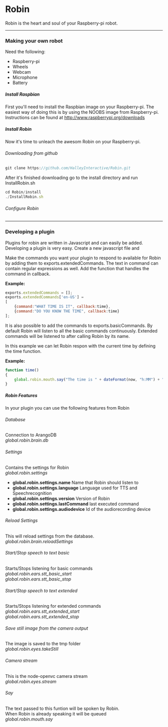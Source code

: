 # Robin

Robin is the heart and soul of your Raspberry-pi robot.


______
### Making your own robot

Need the following:
- Raspberry-pi
- Wheels
- Webcam
- Microphone
- Battery

##### Install Raspbian
First you'll need to install the Raspbian image on your Raspberry-pi. The easiest way of doing this is by using the NOOBS image from Raspberry-pi.
Instructions can be found at http://www.raspberrypi.org/downloads

##### Install Robin
Now it's time to unleach the awesom Robin on your Raspberry-pi.
###### Downloading from github
```javascript
git clone https://github.com/HalleyInteractive/Robin.git
```
After it's finished downloading go to the install directory and run InstallRobin.sh
```javascript
cd Robin/install
./InstallRobin.sh
```
###### Configure Robin

______

### Developing a plugin
Plugins for robin are written in Javascript and can easily be added. Developing a plugin is very easy.
Create a new javascript file and

Make the commands you want your plugin to respond to available for Robin by adding them to exports.extendedCommands. The text in command can contain regular expressions as well.
Add the function that handles the command in callback.

**Example:**
```javascript
exports.extendedCommands = [];
exports.extendedCommands['en-US'] =
[
	{command:"WHAT TIME IS IT", callback:time},
	{command:"DO YOU KNOW THE TIME", callback:time}
];
```

It is also possible to add the commands to exports.basicCommands.
By default Robin will listen to all the basic commands continuously. Extended commands will be listened to after calling Robin by its name.

In this example we can let Robin respon with the current time by defining the time function.

**Example:**
```javascript
function time()
{
	global.robin.mouth.say("The time is " + dateFormat(now, "h:MM") + " and " + dateFormat(now, "ss") + " seconds", null, false);
}
```
##### Robin Features
In your plugin you can use the following features from Robin

###### Database
Connection to ArangoDB  
*global.robin.brain.db*  

###### Settings
Contains the settings for Robin  
*global.robin.settings*  
* **global.robin.settings.name** Name that Robin should listen to
* **global.robin.settings.language** Language used for TTS and Speechrecognition
* **global.robin.settings.version** Version of Robin
* **global.robin.settings.lastCommand** last executed command
* **global.robin.settings.audiodevice** Id of the audiorecording device

###### Reload Settings
This will reload settings from the database.  
*global.robin.brain.reloadSettings*  

###### Start/Stop speech to text basic
Starts/Stops listening for basic commands  
*global.robin.ears.stt_basic_start*  
*global.robin.ears.stt_basic_stop*  

###### Start/Stop speech to text extended
Starts/Stops listening for extended commands  
*global.robin.ears.stt_extended_start*  
*global.robin.ears.stt_extended_stop*  

###### Save still image from the camera output
The image is saved to the tmp folder  
*global.robin.eyes.takeStill*  

###### Camera stream
This is the node-openvc camera stream  
*global.robin.eyes.stream*  

###### Say
The text passed to this funtion will be spoken by Robin.  
When Robin is already speaking it will be queued  
*global.robin.mouth.say*  
